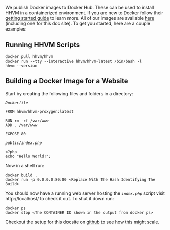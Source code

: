 We publish Docker images to Docker Hub.  These can be used to install HHVM in a containerized environment.  If you are new to Docker follow their [getting started guide](https://docs.docker.com/engine/getstarted/) to learn more.  All of our images are available [here](https://hub.docker.com/u/hhvm/) (including one for this doc site).  To get you started, here are a couple examples:

## Running HHVM Scripts

```
docker pull hhvm/hhvm
docker run --tty --interactive hhvm/hhvm-latest /bin/bash -l
hhvm --version
```

## Building a Docker Image for a  Website

Start by creating the following files and folders in a directory:

*`Dockerfile`*

```
FROM hhvm/hhvm-proxygen:latest

RUN rm -rf /var/www
ADD . /var/www

EXPOSE 80
```

*`public/index.php`*

```
<?php
echo "Hello World!";
```


Now in a shell run:

```
docker build .
docker run -p 0.0.0.0:80:80 <Replace With The Hash Identifying The Build>
```

You should now have a running web server hosting the *`index.php`* script visit http://localhost/ to check it out.  To shut it down run:

```
docker ps
docker stop <The CONTAINER ID shown in the output from docker ps>
```

Checkout the setup for this docsite on [github](https://github.com/hhvm/user-documentation) to see how this might scale.
